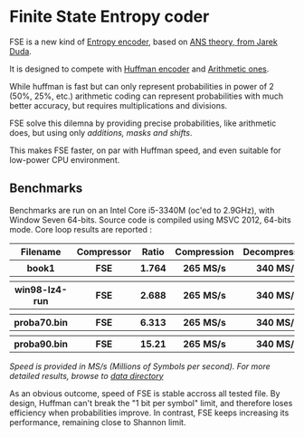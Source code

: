Finite State Entropy coder
===========================

FSE is a new kind of [Entropy encoder](http://en.wikipedia.org/wiki/Entropy_encoding),
based on [ANS theory, from Jarek Duda](http://arxiv.org/abs/1311.2540).

It is designed to compete with [Huffman encoder](http://en.wikipedia.org/wiki/Huffman_coding)
and [Arithmetic ones](http://en.wikipedia.org/wiki/Arithmetic_coding).

While huffman is fast but can only represent probabilities in power of 2 (50%, 25%, etc.)
arithmetic coding can represent probabilities with much better accuracy, but requires multiplications and divisions.

FSE solve this dilemna by providing precise probabilities, like arithmetic does,
but using only *additions, masks and shifts*.

This makes FSE faster, on par with Huffman speed, and even suitable for low-power CPU environment.


Benchmarks
-------------------------

Benchmarks are run on an Intel Core i5-3340M (oc'ed to 2.9GHz), with Window Seven 64-bits.
Source code is compiled using MSVC 2012, 64-bits mode.
Core loop results are reported :

<table>
  <tr>
    <th>Filename</th><th>Compressor</th><th>Ratio</th><th>Compression</th><th>Decompression</th>
  </tr>
  <tr>
    <th>book1</th><th>FSE</th><th>1.764</th><th>265 MS/s</th><th>340 MS/s</th>
  </tr>
  <tr>
    <th></th><th></th><th></th><th></th><th></th>
  </tr>
  <tr>
    <th>win98-lz4-run</th><th>FSE</th><th>2.688</th><th>265 MS/s</th><th>340 MS/s</th>
  </tr>
  <tr>
    <th></th><th></th><th></th><th></th><th></th>
  </tr>
  <tr>
    <th>proba70.bin</th><th>FSE</th><th>6.313</th><th>265 MS/s</th><th>340 MS/s</th>
  </tr>
  <tr>
    <th></th><th></th><th></th><th></th><th></th>
  </tr>
  <tr>
    <th>proba90.bin</th><th>FSE</th><th>15.21</th><th>265 MS/s</th><th>340 MS/s</th>
  </tr>
</table>

*Speed is provided in MS/s (Millions of Symbols per second).
For more detailed results, browse to [data directory](data)*

As an obvious outcome, speed of FSE is stable accross all tested file.
By design, Huffman can't break the "1 bit per symbol" limit, and therefore loses efficiency when probabilities improve.
In contrast, FSE keeps increasing its performance, remaining close to Shannon limit.


